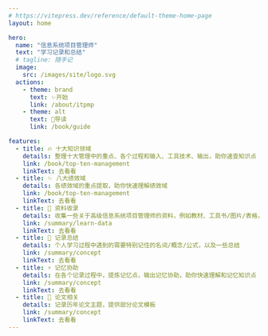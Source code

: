 ```yaml
---
# https://vitepress.dev/reference/default-theme-home-page
layout: home

hero:
  name: "信息系统项目管理师"
  text: "学习记录和总结"
  # tagline: 随手记
  image: 
    src: /images/site/logo.svg
  actions:
    - theme: brand
      text: ✨开始
      link: /about/itpmp
    - theme: alt
      text: 🚀导读
      link: /book/guide

features:
  - title: 🔥 十大知识领域
    details: 整理十大管理中的重点、各个过程和输入、工具技术、输出，助你速查知识点
    link: /book/top-ten-management
    linkText: 去看看
  - title: ✨ 八大绩效域
    details: 各绩效域的重点提取，助你快速理解绩效域
    link: /book/top-ten-management
    linkText: 去看看
  - title: 🎨 资料收录
    details: 收集一些关于高级信息系统项目管理师的资料，例如教材、工具书/图片/表格，助你随时随地阅读学习
    link: /summary/learn-data
    linkText: 去看看
  - title: 📝 记录总结
    details: 个人学习过程中遇到的需要特别记住的名词/概念/公式，以及一些总结
    link: /summary/concept
    linkText: 去看看
  - title: ⚡️ 记忆协助
    details: 在各个记录过程中，提炼记忆点，输出记忆协助，助你快速理解和记忆知识点
    link: /summary/concept
    linkText: 去看看
  - title: 🎉 论文相关
    details: 记录历年论文主题，提供部分论文模板
    link: /summary/concept
    linkText: 去看看
---
```


<script setup lang="ts">
  import { onMounted } from 'vue'
  import confetti from 'canvas-confetti'
  onMounted(() => {
    setTimeout(() => {
      confetti({
        particleCount: 100,
        spread: 170,
        origin: { y: 0.6 },
      })
    }, 200)
  })

// const end = Date.now() + (1 * 260);
// const colors = ['#3451b2', '#6f42c1', '#299764'];
// (function frame() {
//   confetti({
//     particleCount: 2,
//     angle: 60,
//     spread: 55,
//     origin: { x: 0 },
//     // colors: colors ?? []
//   });
//   confetti({
//     particleCount: 2,
//     angle: 120,
//     spread: 55,
//     origin: { x: 1 },
//     // colors: colors ?? []
//   });

//   if (Date.now() < end) {
//     requestAnimationFrame(frame);
//   }
// }());
</script>
